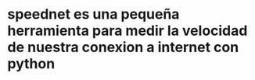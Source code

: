 # speednet es una pequeña herramienta para medir la velocidad de nuestra conexion a internet con python
